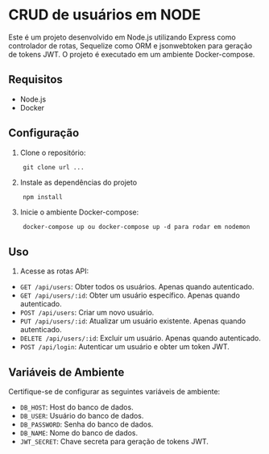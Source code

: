 # CRUD de usuários em NODE

Este é um projeto desenvolvido em Node.js utilizando Express como controlador de rotas, Sequelize como ORM e jsonwebtoken para geração de tokens JWT. O projeto é executado em um ambiente Docker-compose.

## Requisitos

- Node.js
- Docker

## Configuração

1. Clone o repositório:
```git
    git clone url ...
```

2. Instale as dependências do projeto

```js
    npm install
```

3. Inicie o ambiente Docker-compose:
```docker
    docker-compose up ou docker-compose up -d para rodar em nodemon
```

## Uso

1. Acesse as rotas API:

- `GET /api/users`: Obter todos os usuários. Apenas quando autenticado.
- `GET /api/users/:id`: Obter um usuário específico. Apenas quando autenticado.
- `POST /api/users`: Criar um novo usuário.
- `PUT /api/users/:id`: Atualizar um usuário existente. Apenas quando autenticado.
- `DELETE /api/users/:id`: Excluir um usuário. Apenas quando autenticado.
- `POST /api/login`: Autenticar um usuário e obter um token JWT.

## Variáveis de Ambiente

Certifique-se de configurar as seguintes variáveis de ambiente:

- `DB_HOST`: Host do banco de dados.
- `DB_USER`: Usuário do banco de dados.
- `DB_PASSWORD`: Senha do banco de dados.
- `DB_NAME`: Nome do banco de dados.
- `JWT_SECRET`: Chave secreta para geração de tokens JWT.